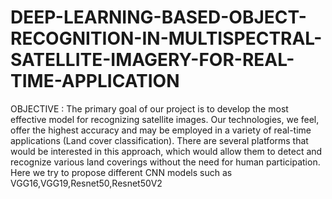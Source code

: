 # DEEP-LEARNING-BASED-OBJECT-RECOGNITION-IN-MULTISPECTRAL-SATELLITE-IMAGERY-FOR-REAL-TIME-APPLICATION

OBJECTIVE :
The primary goal of our project is to develop the most effective model for
recognizing satellite images. Our technologies, we feel, offer the highest accuracy
and may be employed in a variety of real-time applications (Land cover
classification). There are several platforms that would be interested in this approach,
which would allow them to detect and recognize various land coverings without the
need for human participation.
Here we try to propose different CNN models such as VGG16,VGG19,Resnet50,Resnet50V2

